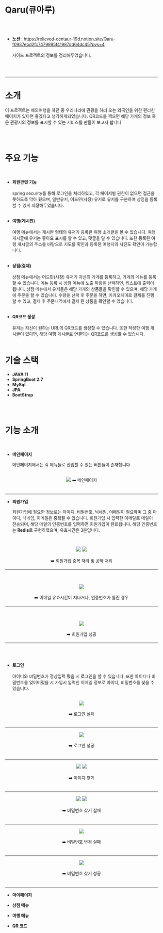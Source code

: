 # Qaru(큐아루)
<br><br>
- **노션** : https://relieved-centaur-19d.notion.site/Qaru-f0937ebd2fc7479985f41987dd64dc45?pvs=4
  <br><br> 사이드 프로젝트의 정보를 정리해두었습니다.

<br><br>
<hr>

# 소개

이 프로젝트는 해외여행을 하던 중 우리나라에 관광을 하러 오는 외국인을 위한 편리한 페이지가 있다면 좋겠다고 생각하게되었습니다. QR코드를 찍으면 해당 가게의 정보 혹은 관광지의 정보를 표시할 수 있는 서비스를 만들어 보고자 합니다

<br><br>

# 주요 기능
<br>

- **회원관련 기능**<br><br>
 spring security를 통해 로그인을 처리하였고, 각 페이지별 권한이 없으면 접근을 못하도록 막아 뒀으며, 일반유저, 어드민(사장) 유저로 유저를 구분하여 상점을 등록할 수 있게 지정해두었습니다.
 <br><br>
 
- **여행(게시판)**<br><br>
  여행 메뉴에서는 게시판 형태의 유저가 등록한 여행 소개글을 볼 수 있습니다. 여행 게시글에 유저는 좋아요 표시를 할 수 있고, 댓글을 달 수 있습니다. 또한 등록된 여행 게시글의 주소를 바탕으로 지도를 확인과 등록된 여행지의 사진도 확인이 가능합니다.
 <br><br>

- **상점(결제)**<br><br>
  상점 메뉴에서는 어드민(사장) 유저가 자신의 가게를 등록하고, 가게의 메뉴를 등록할 수 있습니다. 메뉴 등록 시 상점 메뉴에 노출 허용을 선택하면, 리스트에 출력이 됩니다. 상점 메뉴에서 유저들은 해당 가게의 상품들을 확인할 수 있으며, 해당 가게에 주문을 할 수 있습니다. 수량을 선택 후 주문을 하면, 카카오페이로 결제를 진행할 수 있고, 결제 후 주문내역에서 결제 된 상품을 확인할 수 있습니다.
  <br><br>

- **QR코드 생성**<br><br>
  유저는 자신이 원하는 URL의 QR코드를 생성할 수 있습니다. 또한 작성한 여행 게시글이 있다면, 해당 여행 게시글로 연결되는 QR코드를 생성할 수 있습니다.
  <br><br>


# 기술 스택

- **JAVA 11**<br>
- **SpringBoot 2.7**<br>
- **MySql**<br>
- **JPA**<br>
- **BootStrap**<br>

<br><br>

# 기능 소개

<br>

- **메인페이지**

  메인페이지에서는 각 메뉴들로 진입할 수 있는 버튼들이 존재합니다

<br>
<div align="center">
  <img src="https://github.com/AiRn33/Qaru/assets/106871053/26e16b2b-7fed-414e-8b02-b3595f288cdd">
  ➡️ 메인페이지
</div>
<br>
<hr>

- **회원가입**

  회원가입에 필요한 정보로는 아이디, 비밀번호, 닉네임, 이메일이 필요하며 그 중 아이디, 닉네임, 이메일은 중복될 수 없습니다. 회원가입 시 입력한 이메일로 메일이 전송되며, 해당 메일의 인증번호를 입력하면 회원가입이 완료됩니다. 해당 인증번호는 **Redis**로 구현하였으며, 유효시간은 3분입니다.

  <br>
<div align="center">
  <img src="https://github.com/AiRn33/Qaru/assets/106871053/0b6de9e9-0d42-4248-ae05-5487ff133e36">
  <img src="https://github.com/AiRn33/Qaru/assets/106871053/df9dba58-f8d2-4866-8420-50e84163d9f4">
  <br><br>
➡️ 회원가입 중복 처리 및 공백 처리
</div>
<hr>
<br><br>
<div align="center">
  <img src="https://github.com/AiRn33/Qaru/assets/106871053/df8ebbad-fbd7-4239-85c1-b3ae4f294ba6">
  <br><br>
➡️ 이메일 유효시간이 지나거나, 인증번호가 틀린 경우
</div>
<hr>
<br><br>
<div align="center">
  <img src="https://github.com/AiRn33/Qaru/assets/106871053/5725b851-1643-4248-b1fe-deefc522602a">
  <br><br>
➡️ 회원가입 성공
</div>
<hr>

<br><br>

- **로그인** <br><br>
  아이디와 비밀번호가 정상입력 됬을 시 로그인을 할 수 있습니다. 또한 아이디나 비밀번호를 잊어버렸을 시 가입시 입력한 이메일 정보로 아이디, 비밀번호를 찾을 수 있습니다.

<br>
<div align="center">
  <img src="https://github.com/AiRn33/Qaru/assets/106871053/bb2c1b4a-f760-4bbf-9f5b-41ae09f77530">
    <br><br>
➡️ 로그인 실패  <br><br>
<hr>
  <img src="https://github.com/AiRn33/Qaru/assets/106871053/d7bb6f67-7772-4c20-b3d8-34cedc0a7cc5">
  <br><br>
➡️ 로그인 성공  <br><br>
<hr>
  <img src="https://github.com/AiRn33/Qaru/assets/106871053/b68e96ab-d550-4ce3-87a8-290d41b4ae2d">
  <img src="https://github.com/AiRn33/Qaru/assets/106871053/e756fceb-f599-4ce7-95ec-f40dc5cb79b3">
  <br><br>
➡️ 아이디 찾기  <br><br>
<hr>
  <img src="https://github.com/AiRn33/Qaru/assets/106871053/cd41d4eb-e362-450e-ae90-cf4d830037f9">
  <img src="https://github.com/AiRn33/Qaru/assets/106871053/d125be2e-d6ba-4479-b206-f840235acce3">
    <br><br>
➡️ 비밀번호 찾기 실패 <br><br>
  <hr>
  <img src="https://github.com/AiRn33/Qaru/assets/106871053/941a7252-f868-41d6-a370-dec09330b60d">
    <br><br>
➡️ 비밀번호 변경 실패  <br><br>
  <hr>
  <img src="https://github.com/AiRn33/Qaru/assets/106871053/9f5a8493-6e4b-4515-96dd-43238b49ebfd">
  <br><br>
➡️ 비밀번호 찾기 성공<br><br>
<hr>
</div>

  
- **마이페이지**

- **상점 메뉴**

- **여행 메뉴**

- **QR 코드**











